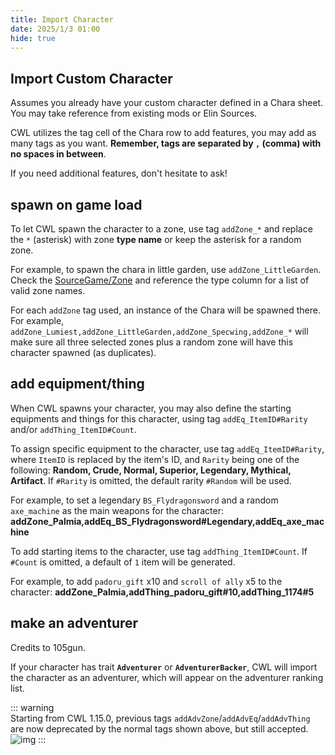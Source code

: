 ```yaml
---
title: Import Character
date: 2025/1/3 01:00
hide: true
---
```


## Import Custom Character

Assumes you already have your custom character defined in a Chara sheet. You may take reference from existing mods or Elin Sources.
<LinkCard t="SourceChara" u="https://docs.google.com/spreadsheets/d/1CJqsXFF2FLlpPz710oCpNFYF4W_5yoVn" />

CWL utilizes the tag cell of the Chara row to add features, you may add as many tags as you want. **Remember, tags are separated by `,` (comma) with no spaces in between**. 

If you need additional features, don't hesitate to ask!

## spawn on game load

To let CWL spawn the character to a zone, use tag `addZone_*` and replace the `*` (asterisk) with zone **type name** or keep the asterisk for a random zone. 

For example, to spawn the chara in little garden, use `addZone_LittleGarden`. Check the [SourceGame/Zone](https://docs.google.com/spreadsheets/d/16-LkHtVqjuN9U0rripjBn-nYwyqqSGg_) and reference the type column for a list of valid zone names.

For each `addZone` tag used, an instance of the Chara will be spawned there. For example, `addZone_Lumiest,addZone_LittleGarden,addZone_Specwing,addZone_*` will make sure all three selected zones plus a random zone will have this character spawned (as duplicates).

## add equipment/thing

When CWL spawns your character, you may also define the starting equipments and things for this character, using tag `addEq_ItemID#Rarity` and/or `addThing_ItemID#Count`.

To assign specific equipment to the character, use tag `addEq_ItemID#Rarity`, where `ItemID` is replaced by the item's ID, and `Rarity` being one of the following: **Random, Crude, Normal, Superior, Legendary, Mythical, Artifact**. If `#Rarity` is omitted, the default rarity `#Random` will be used. 

For example, to set a legendary `BS_Flydragonsword` and a random `axe_machine` as the main weapons for the character:
**addZone_Palmia,addEq_BS_Flydragonsword#Legendary,addEq_axe_machine**

To add starting items to the character, use tag `addThing_ItemID#Count`. If `#Count` is omitted, a default of `1` item will be generated. 

For example, to add `padoru_gift` x10 and `scroll of ally` x5 to the character:
**addZone_Palmia,addThing_padoru_gift#10,addThing_1174#5**

## make an adventurer

Credits to 105gun.

If your character has trait **`Adventurer`** or **`AdventurerBacker`**, CWL will import the character as an adventurer, which will appear on the adventurer ranking list.

::: warning  
Starting from CWL 1.15.0, previous tags `addAdvZone`/`addAdvEq`/`addAdvThing` are now deprecated by the normal tags shown above, but still accepted.  
![img](https://i.postimg.cc/SN93258B/image.png)
:::
